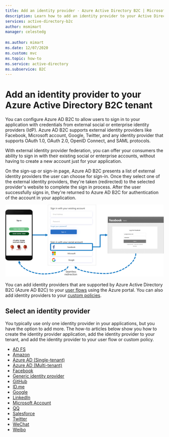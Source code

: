 ```yaml
---
title: Add an identity provider - Azure Active Directory B2C | Microsoft Docs
description: Learn how to add an identity provider to your Active Directory B2C tenant.
services: active-directory-b2c
author: msmimart
manager: celestedg

ms.author: mimart
ms.date: 12/07/2020
ms.custom: mvc
ms.topic: how-to
ms.service: active-directory
ms.subservice: B2C
---
```


# Add an identity provider to your Azure Active Directory B2C tenant

You can configure Azure AD B2C to allow users to sign in to your application with credentials from external social or enterprise identity providers (IdP). Azure AD B2C supports external identity providers like Facebook, Microsoft account, Google, Twitter, and any identity provider that supports OAuth 1.0, OAuth 2.0, OpenID Connect, and SAML protocols.

With external identity provider federation, you can offer your consumers the ability to sign in with their existing social or enterprise accounts, without having to create a new account just for your application.

On the sign-up or sign-in page, Azure AD B2C presents a list of external identity providers the user can choose for sign-in. Once they select one of the external identity providers, they're taken (redirected) to the selected provider's website to complete the sign in process. After the user successfully signs in, they're returned to Azure AD B2C for authentication of the account in your application.

![Mobile sign-in example with a social account (Facebook)](media/add-identity-provider/external-idp.png)

You can add identity providers that are supported by Azure Active Directory B2C (Azure AD B2C) to your [user flows](user-flow-overview.md) using the Azure portal. You can also add identity providers to your [custom policies](custom-policy-get-started.md).

## Select an identity provider

You typically use only one identity provider in your applications, but you have the option to add more. The how-to articles below show you how to create the identity provider application, add the identity provider to your tenant, and add the identity provider to your user flow or custom policy.

* [AD FS](identity-provider-adfs.md)
* [Amazon](identity-provider-amazon.md)
* [Azure AD (Single-tenant)](identity-provider-azure-ad-single-tenant.md)
* [Azure AD (Multi-tenant)](identity-provider-azure-ad-multi-tenant.md)
* [Facebook](identity-provider-facebook.md)
* [Generic identity provider](identity-provider-generic-openid-connect.md)
* [GitHub](identity-provider-github.md)
* [ID.me](identity-provider-github.md)
* [Google](identity-provider-id-me.md)
* [LinkedIn](identity-provider-linkedin.md)
* [Microsoft Account](identity-provider-microsoft-account.md)
* [QQ](identity-provider-qq.md)
* [Salesforce](identity-provider-salesforce.md)
* [Twitter](identity-provider-twitter.md)
* [WeChat](identity-provider-wechat.md)
* [Weibo](identity-provider-weibo.md)
